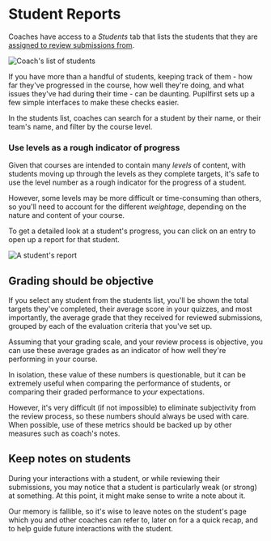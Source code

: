 # Student Reports

Coaches have access to a _Students_ tab that lists the students that they are [assigned to review submissions from](/coaches?id=assigning-coaches-to-students).

![Coach's list of students](https://res.cloudinary.com/sv-co/image/upload/v1574585484/pupilfirst_documentation/student_reports/students_page_wes4vn.png)

If you have more than a handful of students, keeping track of them - how far they've progressed in the course, how well they're doing, and what issues they've had during their time - can be daunting. Pupilfirst sets up a few simple interfaces to make these checks easier.

In the students list, coaches can search for a student by their name, or their team's name, and filter by the course level.

### Use levels as a rough indicator of progress

Given that courses are intended to contain many _levels_ of content, with students moving up through the levels as they complete targets, it's safe to use the level number as a rough indicator for the progress of a student.

However, some levels may be more difficult or time-consuming than others, so you'll need to account for the different _weightage_, depending on the nature and content of your course.

To get a detailed look at a student's progress, you can click on an entry to open up a report for that student.

![A student's report](https://res.cloudinary.com/sv-co/image/upload/v1582530863/pupilfirst_documentation/student_reports/student_report_sv4bhj.png)

## Grading should be objective

If you select any student from the students list, you'll be shown the total targets they've completed, their average score in your quizzes, and most importantly, the average grade that they received for reviewed submissions, grouped by each of the evaluation criteria that you've set up.

Assuming that your grading scale, and your review process is objective, you can use these average grades as an indicator of how well they're performing in your course.

In isolation, these value of these numbers is questionable, but it can be extremely useful when comparing the performance of students, or comparing their graded performance to _your_ expectations.

However, it's very difficult (if not impossible) to eliminate subjectivity from the review process, so these numbers should always be used with care. When possible, use of these metrics should be backed up by other measures such as coach's notes.

## Keep notes on students

During your interactions with a student, or while reviewing their submissions, you may notice that a student is particularly weak (or strong) at something. At this point, it might make sense to write a note about it.

Our memory is fallible, so it's wise to leave notes on the student's page which you and other coaches can refer to, later on for a a quick recap, and to help guide future interactions with the student.
